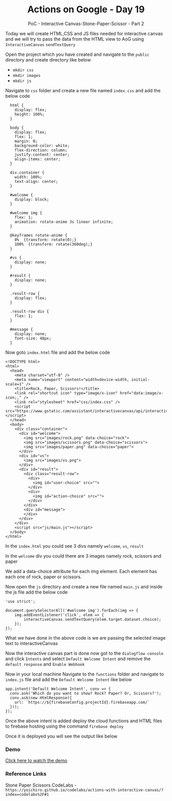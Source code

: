<div align="center">
  <h1>Actions on Google - Day 19</h1>
  <p>PoC - Interactive Canvas-Stone-Paper-Scissor - Part 2</p>
</div>

Today we will create HTML,CSS and JS files needed for interactive canvas and we will try to pass the data from the HTML view to AoG using `InteractiveCanvas` `sendTextQuery`

Open the project which you have created and navigate to the `public` directory and create directory like below

* `mkdir css`
* `mkdir images`
* `mkdir js`

Navigate to `css` folder and create a new file named `index.css` and add the below code

```
  html {
    display: flex;
    height: 100%;
  }
  
  body {
    display: flex;
    flex: 1;
    margin: 0;
    background-color: white;
    flex-direction: column;
    justify-content: center;
    align-items: center;
  }
  
  div.container {
    width: 100%;
    text-align: center;
  }
  
  #welcome {
    display: block;
  }
  
  #welcome img {
    flex: 1;
    animation: rotate-anime 3s linear infinite;
  }
  
  @keyframes rotate-anime {
    0%  {transform: rotate(0);}
    100%  {transform: rotate(360deg);}
  }
  
  #vs {
    display: none;
  }
  
  #result {
    display: none;
  }
  
  .result-row {
    display: flex;
  }
  
  .result-row div {
    flex: 1;
  }
  
  #message {
    display: none;
    font-size: 48px;
  }
```

Now goto `index.html` file and add the below code

```
<!DOCTYPE html>
<html>
  <head>
    <meta charset="utf-8" />
    <meta name="viewport" content="width=device-width, initial-scale=1" />
    <title>Rock, Paper, Scissors!</title>
    <link rel="shortcut icon" type="image/x-icon" href="data:image/x-icon;," />
    <link rel="stylesheet" href="css/index.css" />
    <script src="https://www.gstatic.com/assistant/interactivecanvas/api/interactive_canvas.min.js"></script>
  </head>
  <body>
    <div class="container">
      <div id="welcome">
        <img src="images/rock.png" data-choice="rock">
        <img src="images/scissors.png" data-choice="scissors">
        <img src="images/paper.png" data-choice="paper">
      </div>
      <div id="vs">
        <img src="images/vs.png">
      </div>
      <div id="result">
        <div class="result-row">
          <div>
            <img id="user-choice" src="">
          </div>
          <div>
            <img id="action-choice" src="">
          </div>
        </div>
        <div id="message">
        </div>
      </div>
    </div>
    <script src="js/main.js"></script>
  </body>
</html>
```

In the `index.html` you could see 3 divs namely `welcome`, `vs`, `result`

In the `welcome` div you could there are 3 images namely rock, scissors and paper

We add a data-choice attribute for each img element. Each element has each one of rock, paper or scissors.

Now open the `js` directory and create a new file named `main.js` and inside the js file add the below code

```
'use strict';

document.querySelectorAll('#welcome img').forEach(img => {
    img.addEventListener('click', elem => {
        interactiveCanvas.sendTextQuery(elem.target.dataset.choice);
    });
});
```

What we have done in the above code is we are passing the selected image text to interactiveCanvas

Now the interactive canvas part is done now got to the `dialogflow console` and click `Intents` and select `Default Welcome Intent` and remove the `default response` and `Enable Webhook` 

Now in your local machine Navigate to the `functions` folder and navigate to `index.js` file and add the `Default Welcome Intent` like below

```
app.intent('Default Welcome Intent', conv => {
  conv.ask('Which do you want to show? Rock? Paper? Or, Scissors?');
  conv.ask(new HtmlResponse({
    url: `https://${firebaseConfig.projectId}.firebaseapp.com/`
  }));
});
```

Once the above intent is added deploy the cloud functions and HTML files to firebase hosting using the command `firebase deploy`

Once it is deployed you will see the output like below

### Demo

[Click here to watch the demo](https://firebasestorage.googleapis.com/v0/b/momtemplates.appspot.com/o/interactive-canvas-stone-paper%232-2020-03-19_22.19.43.mp4?alt=media&token=73bfd5e7-e430-4994-9a43-683d0a8903f3)


### Reference Links

Stone Paper Scissors CodeLabs - `https://yoichiro.github.io/codelabs/actions-with-interactive-canvas/?index=codelabs%2F#1`

